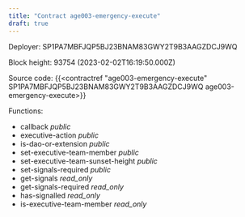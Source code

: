 ```yaml
---
title: "Contract age003-emergency-execute"
draft: true
---
```

Deployer: SP1PA7MBFJQP5BJ23BNAM83GWY2T9B3AAGZDCJ9WQ


 



Block height: 93754 (2023-02-02T16:19:50.000Z)

Source code: {{<contractref "age003-emergency-execute" SP1PA7MBFJQP5BJ23BNAM83GWY2T9B3AAGZDCJ9WQ age003-emergency-execute>}}

Functions:

* callback _public_
* executive-action _public_
* is-dao-or-extension _public_
* set-executive-team-member _public_
* set-executive-team-sunset-height _public_
* set-signals-required _public_
* get-signals _read_only_
* get-signals-required _read_only_
* has-signalled _read_only_
* is-executive-team-member _read_only_
